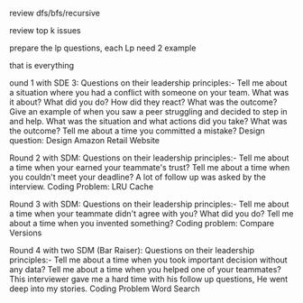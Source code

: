 review dfs/bfs/recursive 

review top k issues

prepare the lp questions, each Lp need 2 example 

that is everything 

ound 1 with SDE 3:
Questions on their leadership principles:-
Tell me about a situation where you had a conflict with someone on your team. What was it about? What did you do? How did they react? What was the outcome?
Give an example of when you saw a peer struggling and decided to step in and help. What was the situation and what actions did you take? What was the outcome?
Tell me about a time you committed a mistake?
Design question: Design Amazon Retail Website

Round 2 with SDM:
Questions on their leadership principles:-
Tell me about a time when your earned your teammate's trust?
Tell me about a time when you couldn't meet your deadline?
A lot of follow up was asked by the interview.
Coding Problem:
LRU Cache

Round 3 with SDM:
Questions on their leadership principles:-
Tell me about a time when your teammate didn't agree with you? What did you do?
Tell me about a time when you invented something?
Coding problem:
Compare Versions

Round 4 with two SDM (Bar Raiser):
Questions on their leadership principles:-
Tell me about a time when you took important decision without any data?
Tell me about a time when you helped one of your teammates?
This interviewer gave me a hard time with his follow up questions, He went deep into my stories.
Coding Problem
Word Search